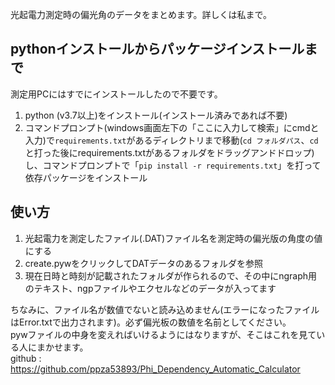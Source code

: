 光起電力測定時の偏光角のデータをまとめます。詳しくは私まで。

## pythonインストールからパッケージインストールまで
測定用PCにはすでにインストールしたので不要です。
1. python (v3.7以上)をインストール(インストール済みであれば不要)
2. コマンドプロンプト(windows画面左下の「ここに入力して検索」にcmdと入力)で`requirements.txt`があるディレクトリまで移動(`cd フォルダパス`、`cd `と打った後にrequirements.txtがあるフォルダをドラッグアンドドロップ)し、コマンドプロンプトで「`pip install -r requirements.txt`」を打って依存パッケージをインストール

## 使い方
1. 光起電力を測定したファイル(.DAT)ファイル名を測定時の偏光版の角度の値にする
2. create.pywをクリックしてDATデータのあるフォルダを参照
3. 現在日時と時刻が記載されたフォルダが作られるので、その中にngraph用のテキスト、ngpファイルやエクセルなどのデータが入ってます  

ちなみに、ファイル名が数値でないと読み込めません(エラーになったファイルはError.txtで出力されます)。必ず偏光板の数値を名前としてください。  
pywファイルの中身を変えればいけるようにはなりますが、そこはこれを見ている人にまかせます。  
github : https://github.com/ppza53893/Phi_Dependency_Automatic_Calculator
